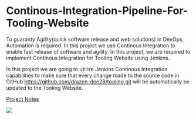 # Continous-Integration-Pipeline-For-Tooling-Website



To guaranty Agility(quick software release and web solutions) in DevOps, Automation is required. In this project we use Continous Integration to enable fast release of software and agility. In this project, we are required to implement Continous Integration for Tooling Website using Jenkins.


In this project we are going to utilize Jenkins Continous Integration capabilities to make sure that every change made to the source code in GitHub https://github.com/drazen-dee28/tooling.git will be automatically be updated to the Tooling Website.

[Project Notes](https://github.com/drazen-dee28/Continous-Integration-Pipeline-For-Tooling-Website/blob/main/CI_Pipeline.md)


![](https://github.com/drazen-dee28/Continous-Integration-Pipeline-For-Tooling-Website/blob/main/img/ciarch.jpg)
